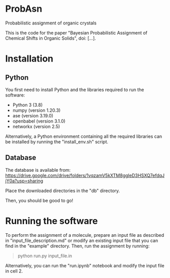 # ProbAsn
Probabilistic assignment of organic crystals

This is the code for the paper "Bayesian Probabilistic Assignment of Chemical Shifts in Organic Solids", doi: [...].

# Installation

## Python

You first need to install Python and the libraries required to run the software:

- Python 3 (3.8)
- numpy (version 1.20.3)
- ase (version 3.19.0)
- openbabel (version 3.1.0)
- networkx (version 2.5)

Alternatively, a Python environment containing all the required libraries can be installed by running the "install_env.sh" script.

## Database

The database is available from: https://drive.google.com/drive/folders/1vqzamV5kXTM8ggIeD3HSXQ7efdqJjY0a?usp=sharing

Place the downloaded directories in the "db" directory.

Then, you should be good to go!

# Running the software

To perform the assignment of a molecule, prepare an input file as described in "input_file_description.md" or modify an existing input file that you can find in the "example" directory. Then, run the assignment by running:

> python run.py input_file.in

Alternatively, you can run the "run.ipynb" notebook and modify the input file in cell 2.

